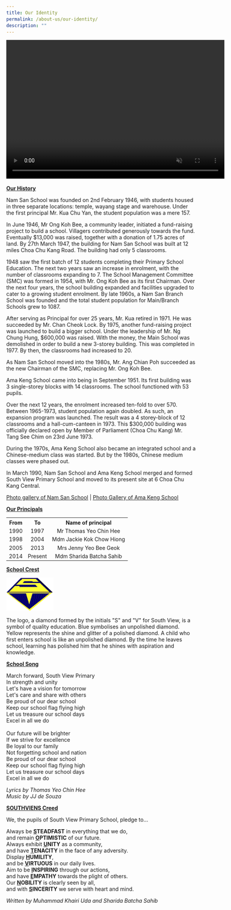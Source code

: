 ```yaml
---
title: Our Identity
permalink: /about-us/our-identity/
description: ""
---
```

<div><video preload="none" autoplay="autoplay" muted="" width="580" height="368" data-mce-fragment="1"></div></video>
<p><strong><u>Our History</u></strong></p>
<p>Nam San School was founded on 2nd February 1946, with students housed in three separate locations: temple, wayang stage and warehouse. Under the first principal Mr. Kua Chu Yan, the student population was a mere 157.</p>
<p>In June 1946, Mr Ong Koh Bee, a community leader, initiated a fund-raising project to build a school. Villagers contributed generously towards the fund. Eventually $13,000 was raised, together with a donation of 1.75 acres of land. By 27th March 1947, the building for Nam San School was built at 12 miles Choa Chu Kang Road. The building had only 5 classrooms.</p>
<p>1948 saw the first batch of 12 students completing their Primary School Education. The next two years saw an increase in enrolment, with the number of classrooms expanding to 7. The School Management Committee (SMC) was formed in 1954, with Mr. Ong Koh Bee as its first Chairman. Over the next four years, the school building expanded and facilities upgraded to cater to a growing student enrolment. By late 1960s, a Nam San Branch School was founded and the total student population for Main/Branch Schools grew to 1087.</p>
<p>After serving as Principal for over 25 years, Mr. Kua retired in 1971. He was succeeded by Mr. Chan Cheok Lock. By 1975, another fund-raising project was launched to build a bigger school. Under the leadership of Mr. Ng Chung Hung, $600,000 was raised. With the money, the Main School was demolished in order to build a new 3-storey building. This was completed in 1977. By then, the classrooms had increased to 20.</p>
<p>As Nam San School moved into the 1980s, Mr. Ang Chian Poh succeeded as the new Chairman of the SMC, replacing Mr. Ong Koh Bee.</p>
<p>Ama Keng School came into being in September 1951. Its first building was 3 single-storey blocks with 14 classrooms. The school functioned with 53 pupils.</p>
<p>Over the next 12 years, the enrolment increased ten-fold to over 570. Between 1965-1973, student population again doubled. As such, an expansion program was launched. The result was a 4 storey-block of 12 classrooms and a hall-cum-canteen in 1973. This $300,000 building was officially declared open by Member of Parliament (Choa Chu Kang) Mr. Tang See Chim on 23rd June 1973.</p>
<p>During the 1970s, Ama Keng School also became an integrated school and a Chinese-medium class was started. But by the 1980s, Chinese medium classes were phased out.</p>
<p>In March 1990, Nam San School and Ama Keng School merged and formed South View Primary School and moved to its present site at 6 Choa Chu Kang Central.&nbsp;</p>
<p><a href="/other/photo-gallery-of-nam-san-school" target="_blank" rel="noopener">Photo gallery of Nam San School</a>&nbsp;|&nbsp;<a href="/other/photo-gallery-of-ama-keng-school" target="_blank" rel="noopener"><u>Photo Gallery of Ama Keng School</u></a></p>
<p><strong><u>Our Principals</u></strong></p>
<table>
<tbody>
<tr>
<th style="text-align: center;">From</th>
<th style="text-align: center;">To</th>
<th style="text-align: center;">Name of principal</th>
</tr>
<tr>
<td style="text-align: center;">1990</td>
<td style="text-align: center;">1997</td>
<td style="text-align: center;">Mr Thomas Yeo Chin Hee</td>
</tr>
<tr>
<td style="text-align: center;">1998</td>
<td style="text-align: center;">2004</td>
<td style="text-align: center;">Mdm Jackie Kok Chow Hiong</td>
</tr>
<tr>
<td style="text-align: center;">2005</td>
<td style="text-align: center;">2013</td>
<td style="text-align: center;">Mrs Jenny Yeo Bee Geok</td>
</tr>
<tr>
<td style="text-align: center;">2014</td>
<td style="text-align: center;">Present</td>
<td style="text-align: center;">Mdm Sharida Batcha Sahib</td>
</tr>
</tbody>
</table>
<p><strong><u>School Crest</u></strong></p>
<img style="width: 25%;" src="/images/crest.gif" />
<p>The logo, a diamond formed by the initials "S" and "V" for South View, is a symbol of quality education. Blue symbolises an unpolished diamond. Yellow represents the shine and glitter of a polished diamond. A child who first enters school is like an unpolished diamond. By the time he leaves school, learning has polished him that he shines with aspiration and knowledge.</p>
<p><strong><u>School Song</u></strong></p>
<div>March forward, South View Primary</div>
<div>In strength and unity</div>
<div>Let's have a vision for tomorrow</div>
<div>Let's care and share with others</div>
<div>Be proud of our dear school</div>
<div>Keep our school flag flying high</div>
<div>Let us treasure our school days</div>
<div>Excel in all we do</div>
<div>&nbsp;</div>
<div>Our future will be brighter</div>
<div>If we strive for excellence</div>
<div>Be loyal to our family</div>
<div>Not forgetting school and nation</div>
<div>Be proud of our dear school</div>
<div>Keep our school flag flying high</div>
<div>Let us treasure our school days</div>
<div>Excel in all we do</div>
<p><em>Lyrics by Thomas Yeo Chin Hee<br />Music by JJ de Souza</em></p>
<p><strong><u>SOUTHVIENS Creed</u></strong></p>
<p>We, the pupils of South View Primary School, pledge to...</p>
<div>Always be&nbsp;<strong><u>S</u>TEADFAST</strong>&nbsp;in everything that we do,</div>
<div>and remain&nbsp;<strong><u>O</u>PTIMISTIC</strong>&nbsp;of our future.</div>
<div>Always exhibit&nbsp;<strong><u>U</u>NITY</strong>&nbsp;as a community,</div>
<div>and have&nbsp;<strong><u>T</u>ENACITY</strong>&nbsp;in the face of any adversity.</div>
<div>Display&nbsp;<strong><u>H</u>UMILITY</strong>,</div>
<div>and be&nbsp;<strong><u>V</u>IRTUOUS</strong>&nbsp;in our daily lives.</div>
<div>Aim to be&nbsp;<strong><u>I</u>NSPIRING</strong>&nbsp;through our actions,</div>
<div>and have&nbsp;<strong><u>E</u>MPATHY</strong>&nbsp;towards the plight of others.</div>
<div>Our&nbsp;<strong><u>N</u>OBILITY</strong>&nbsp;is clearly seen by all,</div>
<div>and with&nbsp;<strong><u>S</u>INCERITY</strong>&nbsp;we serve with heart and mind.</div>
<p><em>Written by Muhammad Khairi Uda and Sharida Batcha Sahib</em></p>